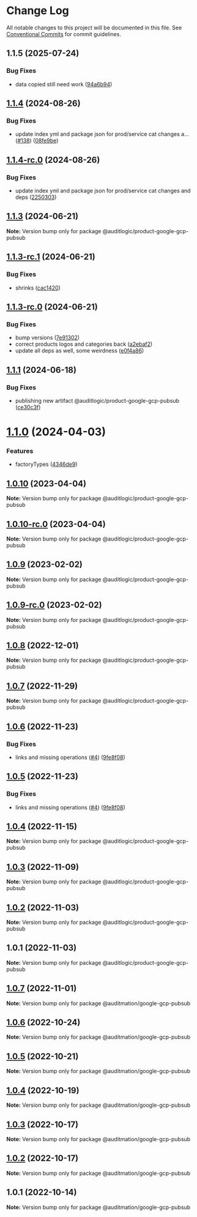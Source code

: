 # Change Log

All notable changes to this project will be documented in this file.
See [Conventional Commits](https://conventionalcommits.org) for commit guidelines.

## 1.1.5 (2025-07-24)


### Bug Fixes

* data copied still need work ([94a6b94](https://github.com/zerobias-org/product/commit/94a6b942fb0516367548599d739529536132755a))





## [1.1.4](https://github.com/auditlogic/product/compare/@auditlogic/product-google-gcp-pubsub@1.1.3...@auditlogic/product-google-gcp-pubsub@1.1.4) (2024-08-26)


### Bug Fixes

* update index yml and package json for prod/service cat changes a… ([#138](https://github.com/auditlogic/product/issues/138)) ([08fe9be](https://github.com/auditlogic/product/commit/08fe9beb1c8457462a19bc69caa02e6212d97e1a))





## [1.1.4-rc.0](https://github.com/auditlogic/product/compare/@auditlogic/product-google-gcp-pubsub@1.1.3...@auditlogic/product-google-gcp-pubsub@1.1.4-rc.0) (2024-08-26)


### Bug Fixes

* update index yml and package json for prod/service cat changes and deps ([2250303](https://github.com/auditlogic/product/commit/225030363a363608240135b7ebed386b28f01e4b))





## [1.1.3](https://github.com/auditlogic/product/compare/@auditlogic/product-google-gcp-pubsub@1.1.3-rc.1...@auditlogic/product-google-gcp-pubsub@1.1.3) (2024-06-21)

**Note:** Version bump only for package @auditlogic/product-google-gcp-pubsub





## [1.1.3-rc.1](https://github.com/auditlogic/product/compare/@auditlogic/product-google-gcp-pubsub@1.1.3-rc.0...@auditlogic/product-google-gcp-pubsub@1.1.3-rc.1) (2024-06-21)


### Bug Fixes

* shrinks ([cac1420](https://github.com/auditlogic/product/commit/cac14200fefcd8183ab69fe89a47bd3f70f563e9))





## [1.1.3-rc.0](https://github.com/auditlogic/product/compare/@auditlogic/product-google-gcp-pubsub@1.1.1...@auditlogic/product-google-gcp-pubsub@1.1.3-rc.0) (2024-06-21)


### Bug Fixes

* bump versions ([7e91302](https://github.com/auditlogic/product/commit/7e913023b8b312150ed7762c32fbbe616be71de5))
* correct products logos and categories back ([a2ebaf2](https://github.com/auditlogic/product/commit/a2ebaf2efe8e232e6ff22c774c456048771f9469))
* update all deps as well, some weirdness ([e0f4a86](https://github.com/auditlogic/product/commit/e0f4a864714e2d3de6bbf3da014d5312fe53be2f))





## [1.1.1](https://github.com/auditlogic/product/compare/@auditlogic/product-google-gcp-pubsub@1.1.0...@auditlogic/product-google-gcp-pubsub@1.1.1) (2024-06-18)


### Bug Fixes

* publishing new artifact @auditlogic/product-google-gcp-pubsub ([ce30c3f](https://github.com/auditlogic/product/commit/ce30c3fa15c3706793dfd5057f22305f8c3a210d))





# [1.1.0](https://github.com/auditlogic/product/compare/@auditlogic/product-google-gcp-pubsub@1.0.10...@auditlogic/product-google-gcp-pubsub@1.1.0) (2024-04-03)


### Features

* factoryTypes ([4346de9](https://github.com/auditlogic/product/commit/4346de92693aee892fccf725338ffc7b80ab182b))





## [1.0.10](https://github.com/auditlogic/product/compare/@auditlogic/product-google-gcp-pubsub@1.0.9...@auditlogic/product-google-gcp-pubsub@1.0.10) (2023-04-04)

**Note:** Version bump only for package @auditlogic/product-google-gcp-pubsub





## [1.0.10-rc.0](https://github.com/auditlogic/product/compare/@auditlogic/product-google-gcp-pubsub@1.0.9...@auditlogic/product-google-gcp-pubsub@1.0.10-rc.0) (2023-04-04)

**Note:** Version bump only for package @auditlogic/product-google-gcp-pubsub





## [1.0.9](https://github.com/auditlogic/product/compare/@auditlogic/product-google-gcp-pubsub@1.0.8...@auditlogic/product-google-gcp-pubsub@1.0.9) (2023-02-02)

**Note:** Version bump only for package @auditlogic/product-google-gcp-pubsub





## [1.0.9-rc.0](https://github.com/auditlogic/product/compare/@auditlogic/product-google-gcp-pubsub@1.0.8...@auditlogic/product-google-gcp-pubsub@1.0.9-rc.0) (2023-02-02)

**Note:** Version bump only for package @auditlogic/product-google-gcp-pubsub





## [1.0.8](https://github.com/auditlogic/product/compare/@auditlogic/product-google-gcp-pubsub@1.0.7...@auditlogic/product-google-gcp-pubsub@1.0.8) (2022-12-01)

**Note:** Version bump only for package @auditlogic/product-google-gcp-pubsub





## [1.0.7](https://github.com/auditlogic/product/compare/@auditlogic/product-google-gcp-pubsub@1.0.6...@auditlogic/product-google-gcp-pubsub@1.0.7) (2022-11-29)

**Note:** Version bump only for package @auditlogic/product-google-gcp-pubsub





## [1.0.6](https://github.com/auditlogic/product/compare/@auditlogic/product-google-gcp-pubsub@1.0.4...@auditlogic/product-google-gcp-pubsub@1.0.6) (2022-11-23)


### Bug Fixes

* links and missing operations ([#4](https://github.com/auditlogic/product/issues/4)) ([9fe8f08](https://github.com/auditlogic/product/commit/9fe8f08fe7c57fdb79f991ac35bd6ac2e7dcad38))





## [1.0.5](https://github.com/auditlogic/product/compare/@auditlogic/product-google-gcp-pubsub@1.0.4...@auditlogic/product-google-gcp-pubsub@1.0.5) (2022-11-23)


### Bug Fixes

* links and missing operations ([#4](https://github.com/auditlogic/product/issues/4)) ([9fe8f08](https://github.com/auditlogic/product/commit/9fe8f08fe7c57fdb79f991ac35bd6ac2e7dcad38))





## [1.0.4](https://github.com/auditlogic/product/compare/@auditlogic/product-google-gcp-pubsub@1.0.3...@auditlogic/product-google-gcp-pubsub@1.0.4) (2022-11-15)

**Note:** Version bump only for package @auditlogic/product-google-gcp-pubsub





## [1.0.3](https://github.com/auditlogic/product/compare/@auditlogic/product-google-gcp-pubsub@1.0.2...@auditlogic/product-google-gcp-pubsub@1.0.3) (2022-11-09)

**Note:** Version bump only for package @auditlogic/product-google-gcp-pubsub





## [1.0.2](https://github.com/auditlogic/product/compare/@auditlogic/product-google-gcp-pubsub@1.0.1...@auditlogic/product-google-gcp-pubsub@1.0.2) (2022-11-03)

**Note:** Version bump only for package @auditlogic/product-google-gcp-pubsub





## 1.0.1 (2022-11-03)

**Note:** Version bump only for package @auditlogic/product-google-gcp-pubsub





## [1.0.7](https://github.com/auditmation/store-content/compare/@auditmation/google-gcp-pubsub@1.0.6...@auditmation/google-gcp-pubsub@1.0.7) (2022-11-01)

**Note:** Version bump only for package @auditmation/google-gcp-pubsub





## [1.0.6](https://github.com/auditmation/store-content/compare/@auditmation/google-gcp-pubsub@1.0.5...@auditmation/google-gcp-pubsub@1.0.6) (2022-10-24)

**Note:** Version bump only for package @auditmation/google-gcp-pubsub





## [1.0.5](https://github.com/auditmation/store-content/compare/@auditmation/google-gcp-pubsub@1.0.4...@auditmation/google-gcp-pubsub@1.0.5) (2022-10-21)

**Note:** Version bump only for package @auditmation/google-gcp-pubsub





## [1.0.4](https://github.com/auditmation/store-content/compare/@auditmation/google-gcp-pubsub@1.0.3...@auditmation/google-gcp-pubsub@1.0.4) (2022-10-19)

**Note:** Version bump only for package @auditmation/google-gcp-pubsub





## [1.0.3](https://github.com/auditmation/store-content/compare/@auditmation/google-gcp-pubsub@1.0.2...@auditmation/google-gcp-pubsub@1.0.3) (2022-10-17)

**Note:** Version bump only for package @auditmation/google-gcp-pubsub





## [1.0.2](https://github.com/auditmation/store-content/compare/@auditmation/google-gcp-pubsub@1.0.1...@auditmation/google-gcp-pubsub@1.0.2) (2022-10-17)

**Note:** Version bump only for package @auditmation/google-gcp-pubsub





## 1.0.1 (2022-10-14)

**Note:** Version bump only for package @auditmation/google-gcp-pubsub
